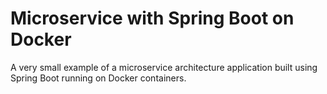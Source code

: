 # Microservice with Spring Boot on Docker

A very small example of a microservice architecture application built using Spring Boot running on Docker containers.
